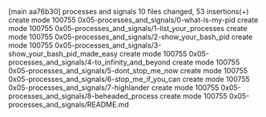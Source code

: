 [main aa76b30] processes and signals
 10 files changed, 53 insertions(+)
 create mode 100755 0x05-processes_and_signals/0-what-is-my-pid
 create mode 100755 0x05-processes_and_signals/1-list_your_processes
 create mode 100755 0x05-processes_and_signals/2-show_your_bash_pid
 create mode 100755 0x05-processes_and_signals/3-show_your_bash_pid_made_easy
 create mode 100755 0x05-processes_and_signals/4-to_infinity_and_beyond
 create mode 100755 0x05-processes_and_signals/5-dont_stop_me_now
 create mode 100755 0x05-processes_and_signals/6-stop_me_if_you_can
 create mode 100755 0x05-processes_and_signals/7-highlander
 create mode 100755 0x05-processes_and_signals/8-beheaded_process
 create mode 100755 0x05-processes_and_signals/README.md
